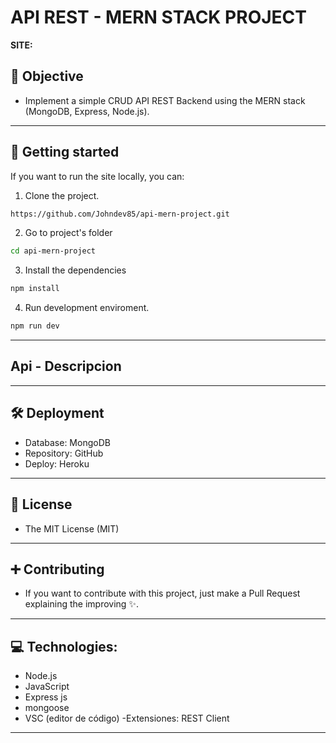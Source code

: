 # API REST - MERN STACK PROJECT

**SITE:**

###

## 🎯 Objective

-   Implement a simple CRUD API REST Backend using the MERN stack (MongoDB, Express, Node.js).

---

## 🚀 Getting started

If you want to run the site locally, you can:

1. Clone the project.

```bash
https://github.com/Johndev85/api-mern-project.git
```

2. Go to project's folder

```bash
cd api-mern-project
```

3. Install the dependencies

```bash
npm install
```

4. Run development enviroment.

```bash
npm run dev
```

---

## Api - Descripcion

---

## 🛠 Deployment

-   Database: MongoDB
-   Repository: GitHub
-   Deploy: Heroku

---

## 🧾 License

-   The MIT License (MIT)

---

## ➕ Contributing

-   If you want to contribute with this project, just make a Pull Request explaining the improving ✨.

---

## 💻 Technologies:

-   Node.js
-   JavaScript
-   Express js
-   mongoose
-   VSC (editor de código)
    -Extensiones: REST Client

---

